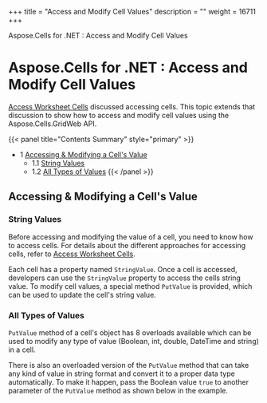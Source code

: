 +++
title = "Access and Modify Cell Values" 
description = "" 
weight = 16711 
+++

Aspose.Cells for .NET : Access and Modify Cell Values  

# Aspose.Cells for .NET : Access and Modify Cell Values


[Access Worksheet Cells](https://docs2.aspose.com/cells/net/developerguide/asposecellsgridweb/workingwithgridwebcells/access+worksheet+cells) discussed accessing cells. This topic extends that discussion to show how to access and modify cell values using the Aspose.Cells.GridWeb API.

{{< panel title="Contents Summary" style="primary" >}}
*   1 [Accessing & Modifying a Cell's Value](#AccessandModifyCellValues-Accessing&ModifyingaCell'sValue)
    *   1.1 [String Values](#AccessandModifyCellValues-StringValues)
    *   1.2 [All Types of Values](#AccessandModifyCellValues-AllTypesofValues)
{{< /panel >}}
 

## Accessing & Modifying a Cell's Value

### String Values

Before accessing and modifying the value of a cell, you need to know how to access cells. For details about the different approaches for accessing cells, refer to [Access Worksheet Cells](https://docs2.aspose.com/cells/net/developerguide/asposecellsgridweb/workingwithgridwebcells/access+worksheet+cells).

Each cell has a property named `StringValue`. Once a cell is accessed, developers can use the `StringValue` property to access the cells string value. To modify cell values, a special method `PutValue` is provided, which can be used to update the cell's string value.

### All Types of Values

`PutValue` method of a cell's object has 8 overloads available which can be used to modify any type of value (Boolean, int, double, DateTime and string) in a cell.

There is also an overloaded version of the `PutValue` method that can take any kind of value in string format and convert it to a proper data type automatically. To make it happen, pass the Boolean value `true` to another parameter of the `PutValue` method as shown below in the example.

